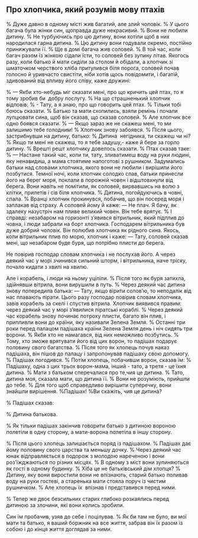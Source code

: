 ## Про хлопчика, який розумів мову птахів

% Дуже давно в одному місті жив багатий, але злий чоловік.
% У цього багача була жінки син, щоправда дуже некрасивий.
% Вони не любили дитину.
% Не турбуючись про цю дитину, вони хотіли щоб в них народилася гарна дитина.
% Цю дитину вони годували окремо, постійно принижували її.
% Ще в домі багача жив соловей.
% В той час, коли багач разом із жінкою сідали їсти, то соловей без зупину літав.
Якогось разу, коли батько й мати сиділи за столом й обідали, а хлопчик зі шматочком черствого хліба притулився біля порога, соловей почав голосно й уривчасто свистіти, ніби хотів щось повідомити, і багатій, здивований від впливу його співу, каже дружині:

% — Якби хто-небудь міг сказати мені, про що кричить цей птах, то я тому зробив би  добру послугу.
% На що страшненький хлопчик відповів:
% - Тату, а я знаю, про що говорить цей птах.
% Тільки тобі боюсь сказати.
% Батько та мати схопились, взяли ремінь і почали лупцювати сина, щоб він сказав, що сказав соловей.
% Але хлопчик все одно боявся сказати.
% — Якщо зараз же не скажеш мені, то ми залишимо тебе голодним!
% Хлопчик знову забоявся.
% Після цього, застрибнувши на дитину, батько:
% Дитина  негідника, ти скажеш чи ні?
% Якщо ти мені не скажеш, то я тебе задушу,- каже й бере за горло дитину.
% Врешті решт хлопчику довелось сказати.
% Птах сказав таке:
% — Настане такий час, коли ти, тату, зливатимеш воду на руки людині, яку ненавидиш, а мама стоятиме напоготові з рушником.
Задумались батьки над словами хлопчика, якого вони не любили і вирішили його позбутися.
Темної ночі, коли хлопчик солодко спав, батьки принесли його на берег моря, поклали в порожній човен і відштовхнули від берега.
Вони навіть не помітили, як соловей, вирвавшись на волю з клітки, прилетів і сів біля хлопчика.
% Дитина, погойдуючись в човні, спала.
% Вранці хлопчик прокинувся, побачив, що він посеред моря і заплакав від страху.
А соловей йому й каже:
— Не плач.
Я бачу, як здалеку назустріч нам пливе великий човен. Він тебе врятує.
% І справді: незабаром на горизонті з’явився вітрильник, який підплив до човна, і люди забрали на борт хлопчика.
Господарем вітрильника був дуже добрий чоловік.
Він полюбив хлопчика як рідного сина.
Якось, коли вітрильник плив по морю, хлопчик і каже:
— Тату, соловей сказав мені, що незабаром буде буря, що потрібно плисти до берега.

Не повірив господар словам хлопчика і не послухав його.
А через деякий час у морі зчинився сильний шторм, і вітрильника, наче тріску, почало кидати з хвилі на хвилю.

Але і корабель, і люди на ньому уціліли.
% Після того як буря затихла, здійнявши вітрила, вони вирушили в путь.
% Через деякий час дитина знову попередила батька:
— Тату, якщо вірити солов’ю, то неподалік від нас плавають пірати.
Цього разу господар повірив словам хлопчика, завів корабель за скелі і спустив вітрила.
Хлопчик виявився правим: через деякий час у морі з’явилися піратські кораблі.
% Через деякий час корабель знову починає потроху плисти, багато він плив, і припливли вони до країни, яку називали Зелена Земля.
% Останні три роки перед палацом падішаха країни Зелена Земля день і ніч сидять три ворони.
% Якби хто не намагався, від них неможливо позбутись.
% Тому, хто зможе врятувати його від цих ворон, то падішах подарує половину свого багатства.
% Після того як хлопець почув наказ падішаха, він пішов до палацу і запропонував падішаху свою допомогу.
% Падішах погодився.
% Потім хлопець, побачивши ворон, сказав їм:
% Падішаху, одна з цих трьох ворон-мама, інший - тато, а третя - це їхня дитина.
% Мати з батьком сперечалися про те,чия це дитина.
% Тато, дитина моя, сказала мати, що дитина її.
% Вони не розуміють, прийшли до тебе.
% Для того щоб справедливо вирішити суперечку, вони знайшли вирішення.
%Падішах!
%Ви скажіть, чия це дитина?

% Падішах сказав:

% Дитина батькова.

% Як тільки падішах закінчив говорити батько з дитиною вороною полетіли в одну сторону, а мати-ворона полетіла в іншу сторону.

% Після цього хлопець залишається поряд із падішахом.
% Падішах дає йому половину свого царства та меньшу дочку.
% Через деякий час юнак відправляється в подорож з молодою нареченою і вони роз'їжджаються по різних місцях.
% В одному з міст вони зупиняються як гості в одному будинку.
% Хіба це не батьківський дім хлопця?
% Дитину, яку вони виростили вони не впізнають, старий батько поливав воду на руки гостеві, а старенька мати стояла поруч із чистим рушничком.
% Але хлопець їх  впізнав і представився перед ними.

% Тепер же двоє безсильних старих глибоко розкаялись перед дитиною за злочини, які вони колись зробили.

Син їм пробачив, узяв до себе і поцілував.
% Як би там не було, ви мої мати та батько, я ваший боржник на все життя, забрав він їх разом із собою і до кінця життя доглядав за ними.